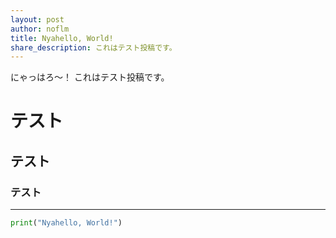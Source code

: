 ```yaml
---
layout: post
author: noflm
title: Nyahello, World!
share_description: これはテスト投稿です。
---
```


にゃっはろ～！
これはテスト投稿です。

# テスト
## テスト
### テスト
---
```python
print("Nyahello, World!")
```
